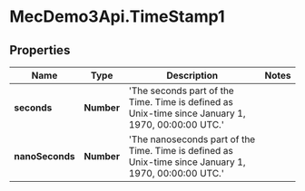 # MecDemo3Api.TimeStamp1

## Properties
Name | Type | Description | Notes
------------ | ------------- | ------------- | -------------
**seconds** | **Number** | &#39;The seconds part of the Time. Time is defined as Unix-time since January 1, 1970, 00:00:00 UTC.&#39; | 
**nanoSeconds** | **Number** | &#39;The nanoseconds part of the Time. Time is defined as Unix-time since January 1, 1970, 00:00:00 UTC.&#39; | 



